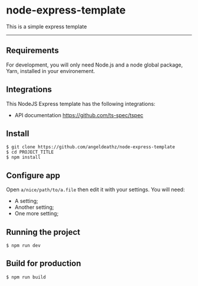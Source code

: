 # node-express-template

This is a simple express template

---

## Requirements

For development, you will only need Node.js and a node global package, Yarn, installed in your environement.

## Integrations

This NodeJS Express template has the following integrations:

- API documentation https://github.com/ts-spec/tspec

## Install

    $ git clone https://github.com/angeldeathz/node-express-template
    $ cd PROJECT_TITLE
    $ npm install

## Configure app

Open `a/nice/path/to/a.file` then edit it with your settings. You will need:

- A setting;
- Another setting;
- One more setting;

## Running the project

    $ npm run dev

## Build for production

    $ npm run build
